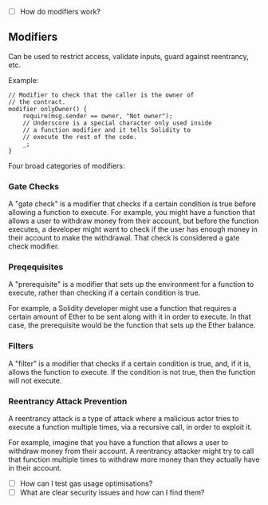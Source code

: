 - [ ] How do modifiers work?
## Modifiers
Can be used to restrict access, validate inputs, guard against reentrancy, etc.

Example:

```
// Modifier to check that the caller is the owner of
// the contract.
modifier onlyOwner() {
    require(msg.sender == owner, "Not owner");
    // Underscore is a special character only used inside
    // a function modifier and it tells Solidity to
    // execute the rest of the code.
    _;
}
```

Four broad categories of modifiers:

### Gate Checks

A "gate check" is a modifier that checks if a certain condition is true before allowing a function to execute. 
For example, you might have a function that allows a user to withdraw money from their account, but before the function executes, a developer might want to check if the user has enough money in their account to make the withdrawal. That check is considered a gate check modifier. 

### Preqequisites

A "prerequisite" is a modifier that sets up the environment for a function to execute, rather than checking if a certain condition is true. 

For example, a Solidity developer might use a function that requires a certain amount of Ether to be sent along with it in order to execute. In that case, the prerequisite would be the function that sets up the Ether balance. 

### Filters

A "filter" is a modifier that checks if a certain condition is true, and, if it is, allows the function to execute. If the condition is not true, then the function will not execute. 

### Reentrancy Attack Prevention

A reentrancy attack is a type of attack where a malicious actor tries to execute a function multiple times, via a recursive call, in order to exploit it.

For example, imagine that you have a function that allows a user to withdraw money from their account. A reentrancy attacker might try to call that function multiple times to withdraw more money than they actually have in their account. 


- [ ] How can I test gas usage optimisations?
- [ ] What are clear security issues and how can I find them?